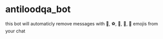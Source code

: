 # antiloodqa_bot
this bot will automaticly remove messages with 🎰, ⚽️, 🏀, 🎳, 🎯 emojis from your chat
